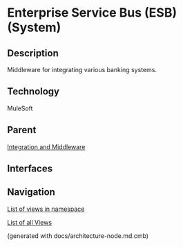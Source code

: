 # Enterprise Service Bus (ESB) (System)
## Description
Middleware for integrating various banking systems.

## Technology
MuleSoft

## Parent
[Integration and Middleware](../../mybank/integration-middleware-context.md)

## Interfaces


## Navigation
[List of views in namespace](./views-in-namespace.md)

[List of all Views](../../views.md)

(generated with docs/architecture-node.md.cmb)
